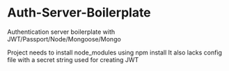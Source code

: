 # Auth-Server-Boilerplate
Authentication server boilerplate with JWT/Passport/Node/Mongoose/Mongo

Project needs to install node_modules using npm install
It also lacks config file with a secret string used for creating JWT
